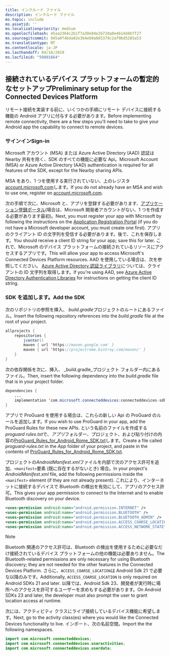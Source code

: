 ```yaml
---
title: インクルード ファイル
description: インクルード ファイル
ms.topic: include
ms.assetid: ''
ms.localizationpriority: medium
ms.openlocfilehash: 45aa2364c2b1f7a30e94e2b720a0e4b14d4bff27
ms.sourcegitcommit: 945a0f4bda02e3b4eb9a665379c2af9bd5285a53
ms.translationtype: MT
ms.contentlocale: ja-JP
ms.lasthandoff: 04/18/2019
ms.locfileid: "59801664"
---
```

## <a name="preliminary-setup-for-the-connected-devices-platform"></a><span data-ttu-id="3dbb1-103">接続されているデバイス プラットフォームの暫定的なセットアップ</span><span class="sxs-lookup"><span data-stu-id="3dbb1-103">Preliminary setup for the Connected Devices Platform</span></span>

<span data-ttu-id="3dbb1-104">リモート接続を実装する前に、いくつかの手順にリモート デバイスに接続する機能の Android アプリに付与する必要があります。</span><span class="sxs-lookup"><span data-stu-id="3dbb1-104">Before implementing remote connectivity, there are a few steps you'll need to take to give your Android app the capability to connect to remote devices.</span></span>

### <a name="sign-in"></a><span data-ttu-id="3dbb1-105">サインイン</span><span class="sxs-lookup"><span data-stu-id="3dbb1-105">Sign-in</span></span>

<span data-ttu-id="3dbb1-106">Microsoft アカウント (MSA) または Azure Active Directory (AAD) 認証は Nearby 共有を除く、SDK のすべての機能に必要な Api。</span><span class="sxs-lookup"><span data-stu-id="3dbb1-106">Microsoft Account (MSA) or Azure Active Directory (AAD) authentication is required for all features of the SDK, except for the Nearby sharing APIs.</span></span> 

<span data-ttu-id="3dbb1-107">MSA をあり、1 つを使用する実行されていない、上のレジスタ[account.microsoft.com](https://account.microsoft.com/account)します。</span><span class="sxs-lookup"><span data-stu-id="3dbb1-107">If you do not already have an MSA and wish to use one, register on [account.microsoft.com](https://account.microsoft.com/account).</span></span>

<span data-ttu-id="3dbb1-108">次の手順で次に、Microsoft と、アプリを登録する必要があります、[アプリケーション登録ポータル](https://apps.dev.microsoft.com/)(場合は、Microsoft 開発者アカウントがない、1 つを作成する必要があります最初)。</span><span class="sxs-lookup"><span data-stu-id="3dbb1-108">Next, you must register your app with Microsoft by following the instructions on the [Application Registration Portal](https://apps.dev.microsoft.com/) (if you do not have a Microsoft developer account, you must create one first).</span></span> <span data-ttu-id="3dbb1-109">アプリのクライアント ID の文字列を受信する必要があります。後で、これを保存します。</span><span class="sxs-lookup"><span data-stu-id="3dbb1-109">You should receive a client ID string for your app; save this for later.</span></span> <span data-ttu-id="3dbb1-110">これで、Microsoft のデバイス プラットフォームの接続されているリソースにアクセスするアプリです。</span><span class="sxs-lookup"><span data-stu-id="3dbb1-110">This will allow your app to access Microsoft's Connected Devices Platform resources.</span></span> <span data-ttu-id="3dbb1-111">AAD を使用している場合は、次を参照してください。 [Azure Active Directory 認証ライブラリ](https://docs.microsoft.com/azure/active-directory/develop/active-directory-authentication-libraries)については、クライアントの ID 文字列を取得します。</span><span class="sxs-lookup"><span data-stu-id="3dbb1-111">If you're using AAD, see [Azure Active Directory Authentication Libraries](https://docs.microsoft.com/azure/active-directory/develop/active-directory-authentication-libraries) for instructions on getting the client ID string.</span></span>

### <a name="add-the-sdk"></a><span data-ttu-id="3dbb1-112">SDK を追加します。</span><span class="sxs-lookup"><span data-stu-id="3dbb1-112">Add the SDK</span></span>

<span data-ttu-id="3dbb1-113">次のリポジトリの参照を挿入、 *build.gradle*プロジェクトのルートにあるファイル。</span><span class="sxs-lookup"><span data-stu-id="3dbb1-113">Insert the following repository references into the *build.gradle* file at the root of your project.</span></span>

```Java
allprojects {
    repositories {
        jcenter()
        maven { url 'https://maven.google.com' }
        maven { url 'https://projectrome.bintray.com/maven/' }
    }
}
```
<span data-ttu-id="3dbb1-114">次の依存関係を次に、挿入、 _build.gradle_プロジェクト フォルダー内にあるファイル。</span><span class="sxs-lookup"><span data-stu-id="3dbb1-114">Then, insert the following dependency into the _build.gradle_ file that is in your project folder.</span></span>

```Java
dependencies { 
    ...
    implementation 'com.microsoft.connecteddevices:connecteddevices-sdk:0.11.0'
}
```

<span data-ttu-id="3dbb1-115">アプリで ProGuard を使用する場合は、これらの新しい Api の ProGuard のルールを追加します。</span><span class="sxs-lookup"><span data-stu-id="3dbb1-115">If you wish to use ProGuard in your app, add the ProGuard Rules for these new APIs.</span></span> <span data-ttu-id="3dbb1-116">という名前のファイルを作成する*proguard rules.txt*で、*アプリ*フォルダー、プロジェクト、および貼り付けの内容の[ProGuard_Rules_for_Android_Rome_SDK.txt](https://github.com/Microsoft/project-rome/blob/master/Android/ProGuard_Rules_for_Android_Rome_SDK.txt)します。</span><span class="sxs-lookup"><span data-stu-id="3dbb1-116">Create a file called *proguard-rules.txt* in the *App* folder of your project, and paste in the contents of [ProGuard_Rules_for_Android_Rome_SDK.txt](https://github.com/Microsoft/project-rome/blob/master/Android/ProGuard_Rules_for_Android_Rome_SDK.txt).</span></span>

<span data-ttu-id="3dbb1-117">プロジェクトの*AndroidManifest.xml*ファイルを内部で次のアクセス許可を追加、`<manifest>`要素 (既に存在するがないとき) 場合。</span><span class="sxs-lookup"><span data-stu-id="3dbb1-117">In your project's *AndroidManifest.xml* file, add the following permissions inside the `<manifest>` element (if they are not already present).</span></span> <span data-ttu-id="3dbb1-118">これにより、インターネットに接続するデバイスで Bluetooth の検出を有効にして、アプリのアクセス許可。</span><span class="sxs-lookup"><span data-stu-id="3dbb1-118">This gives your app permission to connect to the Internet and to enable Bluetooth discovery on your device.</span></span>

```xml
<uses-permission android:name="android.permission.INTERNET" />
<uses-permission android:name="android.permission.BLUETOOTH" />
<uses-permission android:name="android.permission.BLUETOOTH_ADMIN" />
<uses-permission android:name="android.permission.ACCESS_COARSE_LOCATION" />
<uses-permission android:name="android.permission.ACCESS_NETWORK_STATE" />
```

> [!NOTE]
> <span data-ttu-id="3dbb1-119">Bluetooth 関連のアクセス許可は、Bluetooth の検出を使用するために必要なだけ接続されているデバイス プラットフォームの他の機能は必要ありません。</span><span class="sxs-lookup"><span data-stu-id="3dbb1-119">The Bluetooth-related permissions are only necessary for using Bluetooth discovery; they are not needed for the other features in the Connected Devices Platform.</span></span> <span data-ttu-id="3dbb1-120">さらに、`ACCESS_COARSE_LOCATION`は Android Sdk 21 で必要な以降のみです。</span><span class="sxs-lookup"><span data-stu-id="3dbb1-120">Additionally, `ACCESS_COARSE_LOCATION` is only required on Android SDKs 21 and later.</span></span> <span data-ttu-id="3dbb1-121">以降では、Android Sdk 23、開発者が実行時に場所へのアクセスを許可するユーザーを求めもする必要があります。</span><span class="sxs-lookup"><span data-stu-id="3dbb1-121">On Android SDKs 23 and later, the developer must also prompt the user to grant location access at runtime.</span></span>

<span data-ttu-id="3dbb1-122">次には、アクティビティ クラスにライブ接続しているデバイス機能に希望します。</span><span class="sxs-lookup"><span data-stu-id="3dbb1-122">Next, go to the activity class(es) where you would like the Connected Devices functionality to live.</span></span> <span data-ttu-id="3dbb1-123">インポート、次の名前空間。</span><span class="sxs-lookup"><span data-stu-id="3dbb1-123">Import the the following namespaces.</span></span>

```java
import com.microsoft.connecteddevices;
import com.microsoft.connecteddevices.useractivities;
import com.microsoft.connecteddevices.userdata;
```
